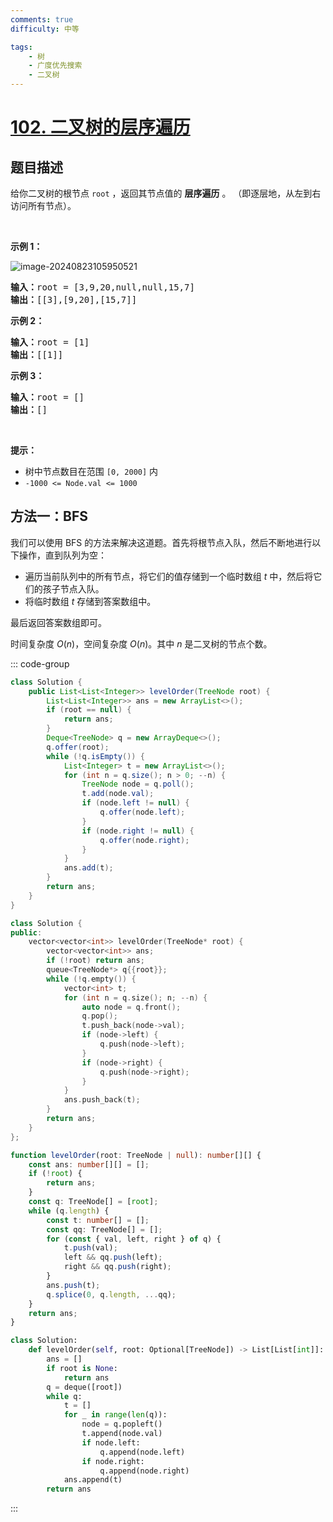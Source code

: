 ```yaml
---
comments: true
difficulty: 中等

tags:
    - 树
    - 广度优先搜索
    - 二叉树
---
```


<!-- problem:start -->

# [102. 二叉树的层序遍历](https://leetcode.cn/problems/binary-tree-level-order-traversal)

## 题目描述

<!-- description:start -->

<p>给你二叉树的根节点 <code>root</code> ，返回其节点值的 <strong>层序遍历</strong> 。 （即逐层地，从左到右访问所有节点）。</p>

<p>&nbsp;</p>

<p><strong>示例 1：</strong></p>
<img src="https://blog-1304855543.cos.ap-guangzhou.myqcloud.com/blog/image-20240823105950521.png" alt="image-20240823105950521"  />
<pre>
<strong>输入：</strong>root = [3,9,20,null,null,15,7]
<strong>输出：</strong>[[3],[9,20],[15,7]]
</pre>

<p><strong>示例 2：</strong></p>

<pre>
<strong>输入：</strong>root = [1]
<strong>输出：</strong>[[1]]
</pre>

<p><strong>示例 3：</strong></p>

<pre>
<strong>输入：</strong>root = []
<strong>输出：</strong>[]
</pre>

<p>&nbsp;</p>

<p><strong>提示：</strong></p>

<ul>
	<li>树中节点数目在范围 <code>[0, 2000]</code> 内</li>
	<li><code>-1000 &lt;= Node.val &lt;= 1000</code></li>
</ul>

<!-- description:end -->



<!-- solution:start -->

## 方法一：BFS

我们可以使用 BFS 的方法来解决这道题。首先将根节点入队，然后不断地进行以下操作，直到队列为空：

-   遍历当前队列中的所有节点，将它们的值存储到一个临时数组 $t$ 中，然后将它们的孩子节点入队。
-   将临时数组 $t$ 存储到答案数组中。

最后返回答案数组即可。

时间复杂度 $O(n)$，空间复杂度 $O(n)$。其中 $n$ 是二叉树的节点个数。

<!-- tabs:start -->
::: code-group

```java [Java]
class Solution {
    public List<List<Integer>> levelOrder(TreeNode root) {
        List<List<Integer>> ans = new ArrayList<>();
        if (root == null) {
            return ans;
        }
        Deque<TreeNode> q = new ArrayDeque<>();
        q.offer(root);
        while (!q.isEmpty()) {
            List<Integer> t = new ArrayList<>();
            for (int n = q.size(); n > 0; --n) {
                TreeNode node = q.poll();
                t.add(node.val);
                if (node.left != null) {
                    q.offer(node.left);
                }
                if (node.right != null) {
                    q.offer(node.right);
                }
            }
            ans.add(t);
        }
        return ans;
    }
}
```



```cpp [C++]
class Solution {
public:
    vector<vector<int>> levelOrder(TreeNode* root) {
        vector<vector<int>> ans;
        if (!root) return ans;
        queue<TreeNode*> q{{root}};
        while (!q.empty()) {
            vector<int> t;
            for (int n = q.size(); n; --n) {
                auto node = q.front();
                q.pop();
                t.push_back(node->val);
                if (node->left) {
                    q.push(node->left);
                }
                if (node->right) {
                    q.push(node->right);
                }
            }
            ans.push_back(t);
        }
        return ans;
    }
};
```

```ts [TypeScript]
function levelOrder(root: TreeNode | null): number[][] {
    const ans: number[][] = [];
    if (!root) {
        return ans;
    }
    const q: TreeNode[] = [root];
    while (q.length) {
        const t: number[] = [];
        const qq: TreeNode[] = [];
        for (const { val, left, right } of q) {
            t.push(val);
            left && qq.push(left);
            right && qq.push(right);
        }
        ans.push(t);
        q.splice(0, q.length, ...qq);
    }
    return ans;
}
```

```python [Python]
class Solution:
    def levelOrder(self, root: Optional[TreeNode]) -> List[List[int]]:
        ans = []
        if root is None:
            return ans
        q = deque([root])
        while q:
            t = []
            for _ in range(len(q)):
                node = q.popleft()
                t.append(node.val)
                if node.left:
                    q.append(node.left)
                if node.right:
                    q.append(node.right)
            ans.append(t)
        return ans
```

:::
<!-- tabs:end -->

<!-- solution:end -->

<!-- problem:end -->